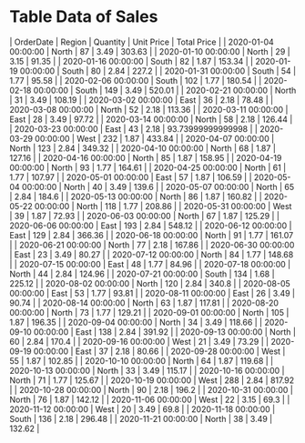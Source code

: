 # Table Data of Sales
| OrderDate | Region | Quantity | Unit Price | Total Price |
| 2020-01-04 00:00:00 | North | 87 | 3.49 | 303.63 | 
| 2020-01-10 00:00:00 | North | 29 | 3.15 | 91.35 | 
| 2020-01-16 00:00:00 | South | 82 | 1.87 | 153.34 | 
| 2020-01-19 00:00:00 | South | 80 | 2.84 | 227.2 | 
| 2020-01-31 00:00:00 | South | 54 | 1.77 | 95.58 | 
| 2020-02-06 00:00:00 | South | 102 | 1.77 | 180.54 | 
| 2020-02-18 00:00:00 | South | 149 | 3.49 | 520.01 | 
| 2020-02-21 00:00:00 | North | 31 | 3.49 | 108.19 | 
| 2020-03-02 00:00:00 | East | 36 | 2.18 | 78.48 | 
| 2020-03-08 00:00:00 | North | 52 | 2.18 | 113.36 | 
| 2020-03-11 00:00:00 | East | 28 | 3.49 | 97.72 | 
| 2020-03-14 00:00:00 | North | 58 | 2.18 | 126.44 | 
| 2020-03-23 00:00:00 | East | 43 | 2.18 | 93.73999999999998 | 
| 2020-03-29 00:00:00 | West | 232 | 1.87 | 433.84 | 
| 2020-04-07 00:00:00 | North | 123 | 2.84 | 349.32 | 
| 2020-04-10 00:00:00 | North | 68 | 1.87 | 127.16 | 
| 2020-04-16 00:00:00 | North | 85 | 1.87 | 158.95 | 
| 2020-04-19 00:00:00 | North | 93 | 1.77 | 164.61 | 
| 2020-04-25 00:00:00 | North | 61 | 1.77 | 107.97 | 
| 2020-05-01 00:00:00 | East | 57 | 1.87 | 106.59 | 
| 2020-05-04 00:00:00 | North | 40 | 3.49 | 139.6 | 
| 2020-05-07 00:00:00 | North | 65 | 2.84 | 184.6 | 
| 2020-05-13 00:00:00 | North | 86 | 1.87 | 160.82 | 
| 2020-05-22 00:00:00 | North | 118 | 1.77 | 208.86 | 
| 2020-05-31 00:00:00 | West | 39 | 1.87 | 72.93 | 
| 2020-06-03 00:00:00 | North | 67 | 1.87 | 125.29 | 
| 2020-06-06 00:00:00 | East | 193 | 2.84 | 548.12 | 
| 2020-06-12 00:00:00 | East | 129 | 2.84 | 366.36 | 
| 2020-06-18 00:00:00 | North | 91 | 1.77 | 161.07 | 
| 2020-06-21 00:00:00 | North | 77 | 2.18 | 167.86 | 
| 2020-06-30 00:00:00 | East | 23 | 3.49 | 80.27 | 
| 2020-07-12 00:00:00 | North | 84 | 1.77 | 148.68 | 
| 2020-07-15 00:00:00 | East | 48 | 1.77 | 84.96 | 
| 2020-07-18 00:00:00 | North | 44 | 2.84 | 124.96 | 
| 2020-07-21 00:00:00 | South | 134 | 1.68 | 225.12 | 
| 2020-08-02 00:00:00 | North | 120 | 2.84 | 340.8 | 
| 2020-08-05 00:00:00 | East | 53 | 1.77 | 93.81 | 
| 2020-08-11 00:00:00 | East | 26 | 3.49 | 90.74 | 
| 2020-08-14 00:00:00 | North | 63 | 1.87 | 117.81 | 
| 2020-08-20 00:00:00 | North | 73 | 1.77 | 129.21 | 
| 2020-09-01 00:00:00 | North | 105 | 1.87 | 196.35 | 
| 2020-09-04 00:00:00 | North | 34 | 3.49 | 118.66 | 
| 2020-09-10 00:00:00 | East | 138 | 2.84 | 391.92 | 
| 2020-09-13 00:00:00 | North | 60 | 2.84 | 170.4 | 
| 2020-09-16 00:00:00 | West | 21 | 3.49 | 73.29 | 
| 2020-09-19 00:00:00 | East | 37 | 2.18 | 80.66 | 
| 2020-09-28 00:00:00 | West | 55 | 1.87 | 102.85 | 
| 2020-10-10 00:00:00 | North | 64 | 1.87 | 119.68 | 
| 2020-10-13 00:00:00 | North | 33 | 3.49 | 115.17 | 
| 2020-10-16 00:00:00 | North | 71 | 1.77 | 125.67 | 
| 2020-10-19 00:00:00 | West | 288 | 2.84 | 817.92 | 
| 2020-10-28 00:00:00 | North | 90 | 2.18 | 196.2 | 
| 2020-10-31 00:00:00 | North | 76 | 1.87 | 142.12 | 
| 2020-11-06 00:00:00 | West | 22 | 3.15 | 69.3 | 
| 2020-11-12 00:00:00 | West | 20 | 3.49 | 69.8 | 
| 2020-11-18 00:00:00 | South | 136 | 2.18 | 296.48 | 
| 2020-11-21 00:00:00 | North | 38 | 3.49 | 132.62 | 
